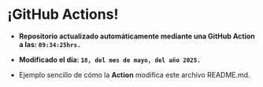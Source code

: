 # ¡GitHub Actions!
* **Repositorio actualizado automáticamente mediante una GitHub Action a las: `09:34:25hrs.`**
* **Modificado el día: `18, del mes de mayo, del año 2025.`**

* Ejemplo sencillo de cómo la **Action** modifica este archivo README.md.
